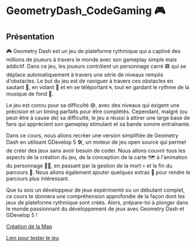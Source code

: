 # GeometryDash_CodeGaming 🎮

## Présentation 
🎮 Geometry Dash est un jeu de plateforme rythmique qui a captivé des millions de joueurs à travers le monde avec son gameplay simple mais addictif. Dans ce jeu, les joueurs contrôlent un personnage carré 🟩 qui se déplace automatiquement à travers une série de niveaux remplis d'obstacles. Le but du jeu est de naviguer à travers ces obstacles en sautant 🦘, en volant 🚀 et en se téléportant 🌀, tout en gardant le rythme de la musique de fond 🎵.

Le jeu est connu pour sa difficulté 😅, avec des niveaux qui exigent une précision et un timing parfaits pour être complétés. Cependant, malgré (ou peut-être à cause de) sa difficulté, le jeu a réussi à attirer une large base de fans qui apprécient son gameplay stimulant et sa bande sonore entraînante.

Dans ce cours, nous allons recréer une version simplifiée de Geometry Dash en utilisant GDevelop 5 🛠️, un moteur de jeu open source qui permet de créer des jeux sans avoir besoin de coder. Nous allons couvrir tous les aspects de la création du jeu, de la conception de la carte 🗺️ à l'animation du personnage 🏃‍♂️, en passant par la gestion de la mort 💀 et la fin du parcours 🏁. Nous allons également ajouter quelques extras 🎁 pour rendre le parcours plus intéressant.

Que tu sois un développeur de jeux expérimenté ou un débutant complet, ce cours te donnera une compréhension approfondie de la façon dont les jeux de plateforme rythmique sont créés. Alors, prépare-toi à plonger dans le monde passionnant du développement de jeux avec Geometry Dash et GDevelop 5 !

[Création de la Map](https://github.com/g404-code-gaming/GeometryDash_CodeGaming/blob/main/Création-Du-Jeu/01_CreationMap.md)

[Lien pour tester le jeu](https://gd.games/games/1645f7d0-d0cc-476b-92aa-68d6269c98ca)

